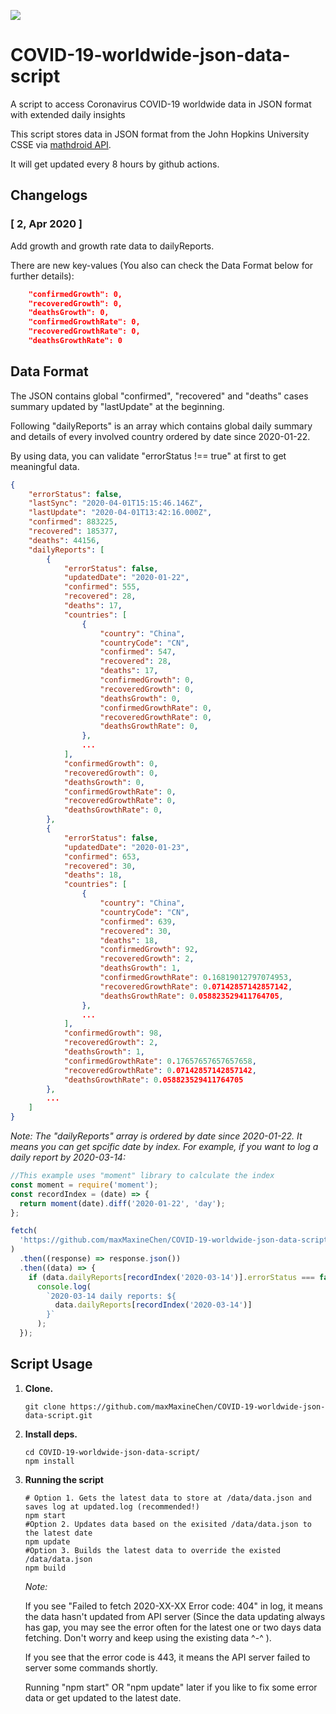 ![](https://github.com/actions/hello-world/workflows/buildData/badge.svg)

# COVID-19-worldwide-json-data-script

A script to access Coronavirus COVID-19 worldwide data in JSON format with extended daily insights

This script stores data in JSON format from the John Hopkins University CSSE via [mathdroid API](https://github.com/mathdroid/covid-19-api).

It will get updated every 8 hours by github actions.

## Changelogs

### [ 2, Apr 2020 ]

Add growth and growth rate data to dailyReports.

There are new key-values (You also can check the Data Format below for further details):

```json
    "confirmedGrowth": 0,
    "recoveredGrowth": 0,
    "deathsGrowth": 0,
    "confirmedGrowthRate": 0,
    "recoveredGrowthRate": 0,
    "deathsGrowthRate": 0
```

## Data Format

The JSON contains global "confirmed", "recovered" and "deaths" cases summary updated by "lastUpdate" at the beginning.

Following "dailyReports" is an array which contains global daily summary and details of every involved country ordered by date since 2020-01-22.

By using data, you can validate "errorStatus !== true" at first to get meaningful data.

```json
{
    "errorStatus": false,
    "lastSync": "2020-04-01T15:15:46.146Z",
    "lastUpdate": "2020-04-01T13:42:16.000Z",
    "confirmed": 883225,
    "recovered": 185377,
    "deaths": 44156,
    "dailyReports": [
        {
            "errorStatus": false,
            "updatedDate": "2020-01-22",
            "confirmed": 555,
            "recovered": 28,
            "deaths": 17,
            "countries": [
                {
                    "country": "China",
                    "countryCode": "CN",
                    "confirmed": 547,
                    "recovered": 28,
                    "deaths": 17,
                    "confirmedGrowth": 0,
                    "recoveredGrowth": 0,
                    "deathsGrowth": 0,
                    "confirmedGrowthRate": 0,
                    "recoveredGrowthRate": 0,
                    "deathsGrowthRate": 0,
                },
                ...
            ],
            "confirmedGrowth": 0,
            "recoveredGrowth": 0,
            "deathsGrowth": 0,
            "confirmedGrowthRate": 0,
            "recoveredGrowthRate": 0,
            "deathsGrowthRate": 0,
        },
        {
            "errorStatus": false,
            "updatedDate": "2020-01-23",
            "confirmed": 653,
            "recovered": 30,
            "deaths": 18,
            "countries": [
                {
                    "country": "China",
                    "countryCode": "CN",
                    "confirmed": 639,
                    "recovered": 30,
                    "deaths": 18,
                    "confirmedGrowth": 92,
                    "recoveredGrowth": 2,
                    "deathsGrowth": 1,
                    "confirmedGrowthRate": 0.16819012797074953,
                    "recoveredGrowthRate": 0.07142857142857142,
                    "deathsGrowthRate": 0.058823529411764705,
                },
                ...
            ],
            "confirmedGrowth": 98,
            "recoveredGrowth": 2,
            "deathsGrowth": 1,
            "confirmedGrowthRate": 0.17657657657657658,
            "recoveredGrowthRate": 0.07142857142857142,
            "deathsGrowthRate": 0.058823529411764705
        },
        ...
    ]
}
```

_Note: The "dailyReports" array is ordered by date since 2020-01-22. It means you can get spcific date by index.
For example, if you want to log a daily report by 2020-03-14:_

```js
//This example uses "moment" library to calculate the index
const moment = require('moment');
const recordIndex = (date) => {
  return moment(date).diff('2020-01-22', 'day');
};

fetch(
  'https://github.com/maxMaxineChen/COVID-19-worldwide-json-data-script/blob/master/data/data.json'
)
  .then((response) => response.json())
  .then((data) => {
    if (data.dailyReports[recordIndex('2020-03-14')].errorStatus === false)
      console.log(
        `2020-03-14 daily reports: ${
          data.dailyReports[recordIndex('2020-03-14')]
        }`
      );
  });
```

## Script Usage

1.  **Clone.**

    ```shell
    git clone https://github.com/maxMaxineChen/COVID-19-worldwide-json-data-script.git
    ```

2.  **Install deps.**

    ```shell
    cd COVID-19-worldwide-json-data-script/
    npm install
    ```

3.  **Running the script**

    ```shell
    # Option 1. Gets the latest data to store at /data/data.json and saves log at updated.log (recommended!)
    npm start
    #Option 2. Updates data based on the exisited /data/data.json to the latest date
    npm update
    #Option 3. Builds the latest data to override the existed /data/data.json
    npm build
    ```

    _Note:_

    If you see "Failed to fetch 2020-XX-XX Error code: 404" in log, it means the data hasn't updated from API server (Since the data updating always has gap, you may see the error often for the latest one or two days data fetching. Don't worry and keep using the existing data ^-^ ).

    If you see that the error code is 443, it means the API server failed to server some commands shortly.

    Running "npm start" OR "npm update" later if you like to fix some error data or get updated to the latest date.
